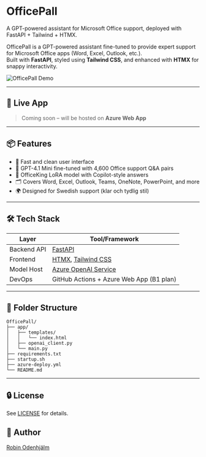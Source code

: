 # OfficePall
A GPT-powered assistant for Microsoft Office support, deployed with FastAPI + Tailwind + HTMX.

OfficePall is a GPT-powered assistant fine-tuned to provide expert support for Microsoft Office apps (Word, Excel, Outlook, etc.).  
Built with **FastAPI**, styled using **Tailwind CSS**, and enhanced with **HTMX** for snappy interactivity.

![OfficePall Demo](https://via.placeholder.com/800x200.png?text=OfficePall+UI+Preview)

---

## 🔗 Live App
> Coming soon – will be hosted on **Azure Web App**

---

## 📦 Features
- 🎯 Fast and clean user interface
- 💬 GPT-4.1 Mini fine-tuned with 4,600 Office support Q&A pairs
- 🧠 OfficeKing LoRA model with Copilot-style answers
- 🗂️ Covers Word, Excel, Outlook, Teams, OneNote, PowerPoint, and more
- 🌍 Designed for Swedish support (klar och tydlig stil)

---

## 🛠️ Tech Stack
| Layer        | Tool/Framework            |
|--------------|---------------------------|
| Backend API  | [FastAPI](https://fastapi.tiangolo.com/) |
| Frontend     | [HTMX](https://htmx.org/), [Tailwind CSS](https://tailwindcss.com/) |
| Model Host   | [Azure OpenAI Service](https://azure.microsoft.com/en-us/products/cognitive-services/openai/) |
| DevOps       | GitHub Actions + Azure Web App (B1 plan) |

---

## 🧾 Folder Structure

```
OfficePall/
├── app/
│   ├── templates/
│   │   └── index.html
│   ├── openai_client.py
│   └── main.py
├── requirements.txt
├── startup.sh
├── azure-deploy.yml
└── README.md
```

---

## 🔒 License
See [LICENSE](LICENSE) for details.

## 👤 Author
[Robin Odenhjälm](https://linkedin.com/in/robinodenhjlm)


